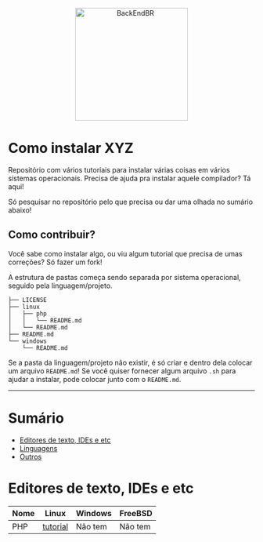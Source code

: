 <p align="center">
  <img src="https://avatars3.githubusercontent.com/u/30732658?v=4&s=200.jpg" alt="BackEndBR" width="230" />
</p>

# Como instalar XYZ

Repositório com vários tutoriais para instalar várias coisas em vários sistemas operacionais. Precisa de ajuda pra instalar aquele compilador? Tá aqui!

Só pesquisar no repositório pelo que precisa ou dar uma olhada no sumário abaixo!

## Como contribuir?

Você sabe como instalar algo, ou viu algum tutorial que precisa de umas correções? Só fazer um fork!

A estrutura de pastas começa sendo separada por sistema operacional, seguido pela linguagem/projeto. 

```
├── LICENSE
├── linux
│   ├── php
│   │   └── README.md
│   └── README.md
├── README.md
└── windows
    └── README.md
```

Se a pasta da linguagem/projeto não existir, é só criar e dentro dela colocar um arquivo `README.md`!
Se você quiser fornecer algum arquivo `.sh` para ajudar a instalar, pode colocar junto com o `README.md`.

---

# Sumário

- [Editores de texto, IDEs e etc](#editores-de-texto-ides-e-etc)
- [Linguagens](#)
- [Outros](#)

# Editores de texto, IDEs e etc


| Nome  | Linux | Windows | FreeBSD
| --- | --- | --- | --- |
| PHP | [tutorial](linux/php/README.md) | Não tem | Não tem |
